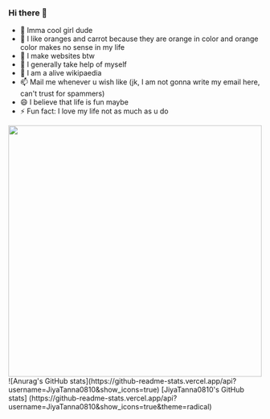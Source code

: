 ### Hi there 👋

- 🔭 Imma cool girl dude
- 🌱 I like oranges and carrot because they are orange in color and orange color makes no sense in my life
- 👯 I make websites btw
- 🤔 I generally take help of myself
- 💬 I am a alive wikipaedia
- 📫 Mail me whenever u wish like (jk, I am not gonna write my email here, can't trust for spammers)
- 😄 I believe that life is fun maybe
- ⚡ Fun fact: I love my life not as much as u do
<img src="https://cdn.dribbble.com/users/273277/screenshots/2245136/eye.gif" width="100%x" height="500px">
![Anurag's GitHub stats](https://github-readme-stats.vercel.app/api?username=JiyaTanna0810&show_icons=true)
[JiyaTanna0810's GitHub stats]
(https://github-readme-stats.vercel.app/api?username=JiyaTanna0810&show_icons=true&theme=radical)

